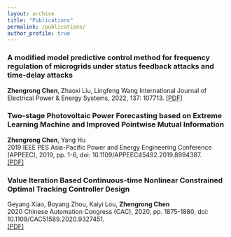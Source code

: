 ```yaml
---
layout: archive
title: "Publications"
permalink: /publications/
author_profile: true
---
```


### A modified model predictive control method for frequency regulation of microgrids under status feedback attacks and time-delay attacks
<b>Zhengrong Chen</b>, Zhaoxi Liu, Lingfeng Wang 
International Journal of Electrical Power & Energy Systems, 2022, 137: 107713.
[[PDF]](http://zhengrongchen.github.io/files/paper3.pdf)

### Two-stage Photovoltaic Power Forecasting based on Extreme Learning Machine and Improved Pointwise Mutual Information
<b>Zhengrong Chen</b>, Yang Hu  
2019 IEEE PES Asia-Pacific Power and Energy Engineering Conference (APPEEC), 2019, pp. 1-6, doi: 10.1109/APPEEC45492.2019.8994387.  
[[PDF]](http://zhengrongchen.github.io/files/paper1.pdf)

### Value Iteration Based Continuous-time Nonlinear Constrained Optimal Tracking Controller Design
Geyang Xiao, Boyang Zhou, Kaiyi Lou, <b>Zhengrong Chen</b>  
2020 Chinese Automation Congress (CAC), 2020, pp. 1875-1880, doi: 10.1109/CAC51589.2020.9327451.  
[[PDF]](http://zhengrongchen.github.io/files/paper2.pdf)

